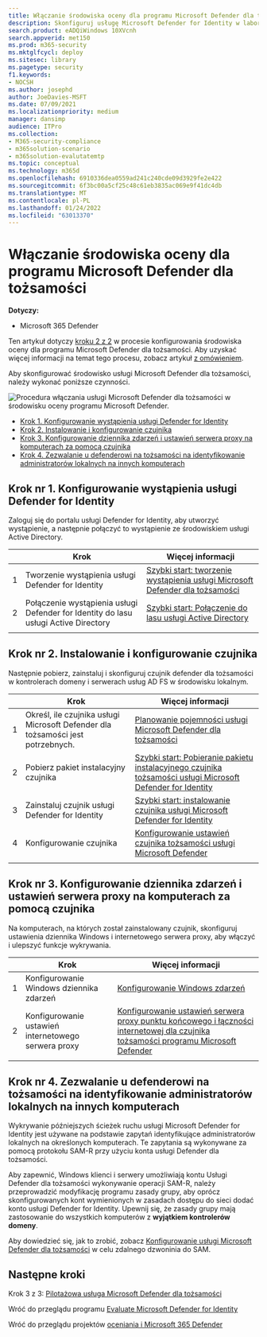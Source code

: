 ```yaml
---
title: Włączanie środowiska oceny dla programu Microsoft Defender dla tożsamości
description: Skonfiguruj usługę Microsoft Defender for Identity w laboratorium Microsoft 365 Defender testowym lub środowisku pilotażowym, instalując & czujnik i wykrywając administratorów lokalnych na innych komputerach.
search.product: eADQiWindows 10XVcnh
search.appverid: met150
ms.prod: m365-security
ms.mktglfcycl: deploy
ms.sitesec: library
ms.pagetype: security
f1.keywords:
- NOCSH
ms.author: josephd
author: JoeDavies-MSFT
ms.date: 07/09/2021
ms.localizationpriority: medium
manager: dansimp
audience: ITPro
ms.collection:
- M365-security-compliance
- m365solution-scenario
- m365solution-evalutatemtp
ms.topic: conceptual
ms.technology: m365d
ms.openlocfilehash: 6910336dea0559ad241c240cde09d3929fe2e422
ms.sourcegitcommit: 6f3bc00a5cf25c48c61eb3835ac069e9f41dc4db
ms.translationtype: MT
ms.contentlocale: pl-PL
ms.lasthandoff: 01/24/2022
ms.locfileid: "63013370"
---
```

# <a name="enable-the-evaluation-environment-for-microsoft-defender-for-identity"></a>Włączanie środowiska oceny dla programu Microsoft Defender dla tożsamości

**Dotyczy:**
- Microsoft 365 Defender

Ten artykuł dotyczy [kroku 2 z 2](eval-defender-identity-overview.md) w procesie konfigurowania środowiska oceny dla programu Microsoft Defender dla tożsamości. Aby uzyskać więcej informacji na temat tego procesu, zobacz artykuł [z omówieniem](eval-defender-identity-overview.md).

Aby skonfigurować środowisko usługi Microsoft Defender dla tożsamości, należy wykonać poniższe czynności. 

![Procedura włączania usługi Microsoft Defender dla tożsamości w środowisku oceny programu Microsoft Defender.](../../media/defender/m365-defender-identity-eval-enable-steps.png)

- [Krok 1. Konfigurowanie wystąpienia usługi Defender for Identity](#step-1-set-up-the-defender-for-identity-instance)
- [Krok 2. Instalowanie i konfigurowanie czujnika](#step-2-install-and-configure-the-sensor)
- [Krok 3. Konfigurowanie dziennika zdarzeń i ustawień serwera proxy na komputerach za pomocą czujnika](#step-3-configure-event-log-and-proxy-settings-on-machines-with-the-sensor)
- [Krok 4. Zezwalanie u defenderowi na tożsamości na identyfikowanie administratorów lokalnych na innych komputerach](#step-4-allow-defender-for-identity-to-identify-local-admins-on-other-computers)

## <a name="step-1-set-up-the-defender-for-identity-instance"></a>Krok nr 1. Konfigurowanie wystąpienia usługi Defender for Identity

Zaloguj się do portalu usługi Defender for Identity, aby utworzyć wystąpienie, a następnie połączyć to wystąpienie ze środowiskiem usługi Active Directory. 

|  |Krok     |Więcej informacji  |
|---------|---------|---------|
|1     | Tworzenie wystąpienia usługi Defender for Identity        | [Szybki start: tworzenie wystąpienia usługi Microsoft Defender dla tożsamości](/defender-for-identity/install-step1)        |
|2     | Połączenie wystąpienia usługi Defender for Identity do lasu usługi Active Directory   | [Szybki start: Połączenie do lasu usługi Active Directory](/defender-for-identity/install-step2)  |
| | |

## <a name="step-2-install-and-configure-the-sensor"></a>Krok nr 2. Instalowanie i konfigurowanie czujnika

Następnie pobierz, zainstaluj i skonfiguruj czujnik defender dla tożsamości w kontrolerach domeny i serwerach usług AD FS w środowisku lokalnym.

|  |Krok     |Więcej informacji  |
|---------|---------|---------|
|1     | Określ, ile czujnika usługi Microsoft Defender dla tożsamości jest potrzebnych.        | [Planowanie pojemności usługi Microsoft Defender dla tożsamości](/defender-for-identity/capacity-planning)   |
|2     | Pobierz pakiet instalacyjny czujnika  |  [Szybki start: Pobieranie pakietu instalacyjnego czujnika tożsamości usługi Microsoft Defender for Identity](/defender-for-identity/install-step3)   |
|3     | Zainstaluj czujnik usługi Defender for Identity    |  [Szybki start: instalowanie czujnika usługi Microsoft Defender for Identity](/defender-for-identity/install-step4)       |
|4     | Konfigurowanie czujnika       |  [Konfigurowanie ustawień czujnika tożsamości usługi Microsoft Defender ](/defender-for-identity/install-step5)   |
|   |         |         |

## <a name="step-3-configure-event-log-and-proxy-settings-on-machines-with-the-sensor"></a>Krok nr 3. Konfigurowanie dziennika zdarzeń i ustawień serwera proxy na komputerach za pomocą czujnika

Na komputerach, na których został zainstalowany czujnik, skonfiguruj ustawienia dziennika Windows i internetowego serwera proxy, aby włączyć i ulepszyć funkcje wykrywania.

|  |Krok     |Więcej informacji  |
|---------|---------|---------|
|1     | Konfigurowanie Windows dziennika zdarzeń         | [Konfigurowanie Windows zdarzeń](/defender-for-identity/configure-windows-event-collection)        |
|2     | Konfigurowanie ustawień internetowego serwera proxy        | [Konfigurowanie ustawień serwera proxy punktu końcowego i łączności internetowej dla czujnika tożsamości programu Microsoft Defender](/defender-for-identity/configure-proxy)        |
|   |         |         |

## <a name="step-4-allow-defender-for-identity-to-identify-local-admins-on-other-computers"></a>Krok nr 4. Zezwalanie u defenderowi na tożsamości na identyfikowanie administratorów lokalnych na innych komputerach

Wykrywanie późniejszych ścieżek ruchu usługi Microsoft Defender for Identity jest używane na podstawie zapytań identyfikujące administratorów lokalnych na określonych komputerach. Te zapytania są wykonywane za pomocą protokołu SAM-R przy użyciu konta usługi Defender dla tożsamości. 

Aby zapewnić, Windows klienci i serwery umożliwiają kontu Usługi Defender dla tożsamości wykonywanie operacji SAM-R, należy przeprowadzić modyfikację programu zasady grupy, aby oprócz skonfigurowanych kont wymienionych w zasadach dostępu do sieci dodać konto usługi Defender for Identity. Upewnij się, że zasady grupy mają zastosowanie do wszystkich komputerów z **wyjątkiem kontrolerów domeny**.

Aby dowiedzieć się, jak to zrobić, zobacz [Konfigurowanie usługi Microsoft Defender dla tożsamości](/defender-for-identity/install-step8-samr) w celu zdalnego dzwoninia do SAM. 

## <a name="next-steps"></a>Następne kroki

Krok 3 z 3: [Pilotażowa usługa Microsoft Defender dla tożsamości](eval-defender-identity-pilot.md)

Wróć do przeglądu programu [Evaluate Microsoft Defender for Identity](eval-defender-identity-overview.md)

Wróć do przeglądu projektów [oceniania i Microsoft 365 Defender](eval-overview.md)